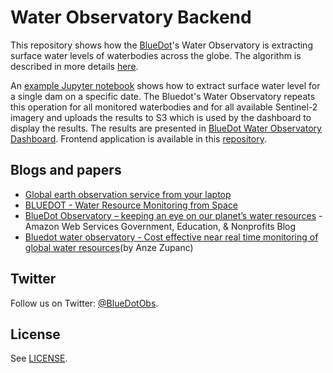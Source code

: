 # Water Observatory Backend

This repository shows how the [BlueDot](https://www.blue-dot-observatory.com)'s Water Observatory is extracting surface water levels of waterbodies across the globe. The algorithm is described in more details [here](https://www.blue-dot-observatory.com/aboutwaterobservatory).

An [example Jupyter notebook](https://github.com/sentinel-hub/water-observatory-backend/blob/master/example/example-optical-water-level-extraction.ipynb) shows how to extract surface water level for a single dam on a specific date. The Bluedot's Water Observatory repeats this operation for all monitored waterbodies and for all available Sentinel-2 imagery and uploads the results to S3 which is used by the dashboard to display the results. 
The results are presented in [BlueDot Water Observatory Dashboard](https://water.blue-dot-observatory.com/38419). Frontend application is available 
in this [repository](https://github.com/sentinel-hub/water-observatory-frontend). 

## Blogs and papers

* [Global earth observation service from your laptop](https://medium.com/sentinel-hub/global-earth-observation-service-from-your-laptop-23157680cf5e)
* [BLUEDOT - Water Resource Monitoring from Space](https://medium.com/sentinel-hub/bluedot-eo-solution-for-water-resources-monitoring-d7663c21af16)
* [BlueDot Observatory – keeping an eye on our planet’s water resources](https://aws.amazon.com/blogs/publicsector/bluedot-observatory-keeping-an-eye-on-our-planets-water-resources/) - Amazon Web Services Government, Education, & Nonprofits Blog
* [Bluedot water observatory - Cost effective near real time monitoring of global water resources](https://www.researchgate.net/publication/333262569_Bluedot_water_observatory_-_Cost_effective_near_real_time_monitoring_of_global_water_resources)(by Anze Zupanc)

## Twitter

Follow us on Twitter: [@BlueDotObs](https://twitter.com/BlueDotObs). 

## License

See [LICENSE](LICENSE).
